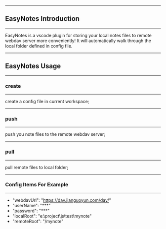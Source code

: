 ---------------------------
## EasyNotes Introduction
---------------------------
EasyNotes is a vscode plugin for storing your local notes files to remote webdav server more conveniently!
It will automatically walk through the local folder defined in config file.

---------------------------
## EasyNotes Usage
---------------------------

### create
---------------------------
create a config file in current workspace;

---------------------------
### push
---------------------------
push you note files to the remote webdav server;

---------------------------
### pull
---------------------------
pull remote files to local folder;

---------------------------
### Config Items For Example
---------------------------
- "webdavUrl": "https://dav.jianguoyun.com/dav/"
- "userName": "***"
- "password": "***"
- "localRoot": "e:\\project\\js\\test\\mynote"
- "remoteRoot": "/mynote"